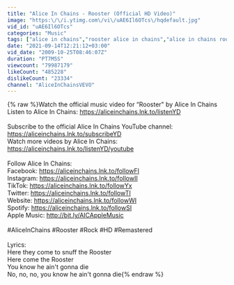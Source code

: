 ```yaml
---
title: "Alice In Chains - Rooster (Official HD Video)"
image: "https:\/\/i.ytimg.com\/vi\/uAE6Il6OTcs\/hqdefault.jpg"
vid_id: "uAE6Il6OTcs"
categories: "Music"
tags: ["alice in chains","rooster alice in chains","alice in chains rooster"]
date: "2021-09-14T12:21:12+03:00"
vid_date: "2009-10-25T08:46:07Z"
duration: "PT7M5S"
viewcount: "79987179"
likeCount: "485228"
dislikeCount: "23334"
channel: "AliceInChainsVEVO"
---
```

{% raw %}Watch the official music video for “Rooster&quot; by Alice In Chains<br />Listen to Alice In Chains: <a rel="nofollow" target="blank" href="https://aliceinchains.lnk.to/listenYD">https://aliceinchains.lnk.to/listenYD</a> <br /><br />Subscribe to the official Alice In Chains YouTube channel: <a rel="nofollow" target="blank" href="https://aliceinchains.lnk.to/subscribeYD">https://aliceinchains.lnk.to/subscribeYD</a> <br />Watch more videos by Alice In Chains: <a rel="nofollow" target="blank" href="https://aliceinchains.lnk.to/listenYD/youtube">https://aliceinchains.lnk.to/listenYD/youtube</a> <br /><br />Follow Alice In Chains:<br />Facebook: <a rel="nofollow" target="blank" href="https://aliceinchains.lnk.to/followFI">https://aliceinchains.lnk.to/followFI</a> <br />Instagram: <a rel="nofollow" target="blank" href="https://aliceinchains.lnk.to/followII">https://aliceinchains.lnk.to/followII</a> <br />TikTok: <a rel="nofollow" target="blank" href="https://aliceinchains.lnk.to/followYx">https://aliceinchains.lnk.to/followYx</a> <br />Twitter: <a rel="nofollow" target="blank" href="https://aliceinchains.lnk.to/followTI">https://aliceinchains.lnk.to/followTI</a> <br />Website: <a rel="nofollow" target="blank" href="https://aliceinchains.lnk.to/followWI">https://aliceinchains.lnk.to/followWI</a> <br />Spotify: <a rel="nofollow" target="blank" href="https://aliceinchains.lnk.to/followSI">https://aliceinchains.lnk.to/followSI</a> <br />Apple Music: <a rel="nofollow" target="blank" href="http://bit.ly/AICAppleMusic">http://bit.ly/AICAppleMusic</a> <br /><br />#AliceInChains #Rooster #Rock #HD #Remastered<br /><br />Lyrics:<br />Here they come to snuff the Rooster<br />Here come the Rooster<br />You know he ain't gonna die<br />No, no, no, you know he ain't gonna die{% endraw %}
